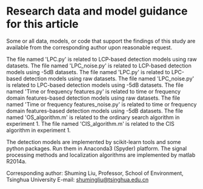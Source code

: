 # Research data and model guidance for this article
Some or all data, models, or code that support the findings of this study are available from the corresponding author upon reasonable request.

The file named 'LPC.py' is related to LCP-based detection models using raw datasets. 
The file named 'LPC_noise.py' is related to LCP-based detection models using -5dB datasets. 
The file named 'LPC.py' is related to LPC-based detection models using raw datasets. 
The file named 'LPC_noise.py' is related to LPC-based detection models using -5dB datasets. 
The file named 'Time or frequency features.py' is related to time or frequency domain features-based detection models using raw datasets. 
The file named 'Time or frequency features_noise.py' is related to time or frequency domain features-based detection models using -5dB datasets.
The file named 'OS_algorithm.m' is related to the ordinary search algorithm in experiment 1.
The file named 'CIS_algorithm.m' is related to the CIS algorithm in experiment 1.

The detection models are implemented by scikit-learn tools and some python packages. Run them in Anaconda3 (Spyder) platform. 
The signal processing methods and localization algorithms are implemented by matlab R2014a.

Corresponding author: Shuming Liu, 
Professor, School of Environment, Tsinghua University
E-mail: shumingliu@tsinghua.edu.cn
